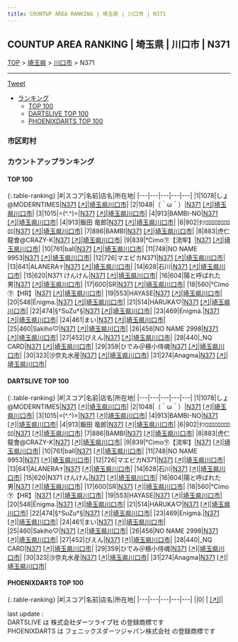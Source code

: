 ```yaml
---
title: COUNTUP AREA RANKING | 埼玉県 | 川口市 | N371
---
```

## COUNTUP AREA RANKING | 埼玉県 | 川口市 | N371

[TOP](/darts/rank/) > [埼玉県](/darts/rank/埼玉県/) > [川口市](/darts/rank/埼玉県/川口市/) > N371

___

<a href="https://twitter.com/share?ref_src=twsrc%5Etfw" data-text="COUNTUP AREA RANKING | 埼玉県川口市N371" class="twitter-share-button" data-hashtags="DARTSLIVE,PHOENIXDARTS,darts,ダーツ" data-show-count="false">Tweet</a>

* [ランキング](#カウントアップランキング)
    * [TOP 100](#top-100)
    * [DARTSLIVE TOP 100](#dartslive-top-100)
    * [PHOENIXDARTS TOP 100](#phoenixdarts-top-100)

### 市区町村

<ul>

</ul>

### カウントアップランキング

#### TOP 100



{:.table-ranking}
|#|スコア|名前|店名|所在地|
|---|---|---|---|---|
|1|1078|<span class="rank-name-dl">しょ@MODERNTIMES</span>|<a href="/darts/rank/shops/4dbb2d396dd167cd0d9b047a20a7ba1e.html">N371</a> <a href="https://search.dartslive.com/jp/shop/4dbb2d396dd167cd0d9b047a20a7ba1e">[↗]</a>|<a href="/darts/rank/埼玉県/川口市">埼玉県川口市</a>|
|2|1048|<span class="rank-name-dl">（＾ω＾）</span>|<a href="/darts/rank/shops/4dbb2d396dd167cd0d9b047a20a7ba1e.html">N371</a> <a href="https://search.dartslive.com/jp/shop/4dbb2d396dd167cd0d9b047a20a7ba1e">[↗]</a>|<a href="/darts/rank/埼玉県/川口市">埼玉県川口市</a>|
|3|1015|<span class="rank-name-dl">=(^.^)=</span>|<a href="/darts/rank/shops/4dbb2d396dd167cd0d9b047a20a7ba1e.html">N371</a> <a href="https://search.dartslive.com/jp/shop/4dbb2d396dd167cd0d9b047a20a7ba1e">[↗]</a>|<a href="/darts/rank/埼玉県/川口市">埼玉県川口市</a>|
|4|913|<span class="rank-name-dl">BAMBI-NO</span>|<a href="/darts/rank/shops/4dbb2d396dd167cd0d9b047a20a7ba1e.html">N371</a> <a href="https://search.dartslive.com/jp/shop/4dbb2d396dd167cd0d9b047a20a7ba1e">[↗]</a>|<a href="/darts/rank/埼玉県/川口市">埼玉県川口市</a>|
|4|913|<span class="rank-name-dl">飯田 竜郎</span>|<a href="/darts/rank/shops/4dbb2d396dd167cd0d9b047a20a7ba1e.html">N371</a> <a href="https://search.dartslive.com/jp/shop/4dbb2d396dd167cd0d9b047a20a7ba1e">[↗]</a>|<a href="/darts/rank/埼玉県/川口市">埼玉県川口市</a>|
|6|902|<span class="rank-name-dl">ﾀﾂﾛﾛﾛﾛﾛﾛﾛﾛﾛﾛ</span>|<a href="/darts/rank/shops/4dbb2d396dd167cd0d9b047a20a7ba1e.html">N371</a> <a href="https://search.dartslive.com/jp/shop/4dbb2d396dd167cd0d9b047a20a7ba1e">[↗]</a>|<a href="/darts/rank/埼玉県/川口市">埼玉県川口市</a>|
|7|886|<span class="rank-name-dl">BAMBI</span>|<a href="/darts/rank/shops/4dbb2d396dd167cd0d9b047a20a7ba1e.html">N371</a> <a href="https://search.dartslive.com/jp/shop/4dbb2d396dd167cd0d9b047a20a7ba1e">[↗]</a>|<a href="/darts/rank/埼玉県/川口市">埼玉県川口市</a>|
|8|883|<span class="rank-name-dl">虎仁龍會@CRAZY-K</span>|<a href="/darts/rank/shops/4dbb2d396dd167cd0d9b047a20a7ba1e.html">N371</a> <a href="https://search.dartslive.com/jp/shop/4dbb2d396dd167cd0d9b047a20a7ba1e">[↗]</a>|<a href="/darts/rank/埼玉県/川口市">埼玉県川口市</a>|
|9|839|<span class="rank-name-dl">℃imo㊦【流牢】</span>|<a href="/darts/rank/shops/4dbb2d396dd167cd0d9b047a20a7ba1e.html">N371</a> <a href="https://search.dartslive.com/jp/shop/4dbb2d396dd167cd0d9b047a20a7ba1e">[↗]</a>|<a href="/darts/rank/埼玉県/川口市">埼玉県川口市</a>|
|10|761|<span class="rank-name-dl">ball</span>|<a href="/darts/rank/shops/4dbb2d396dd167cd0d9b047a20a7ba1e.html">N371</a> <a href="https://search.dartslive.com/jp/shop/4dbb2d396dd167cd0d9b047a20a7ba1e">[↗]</a>|<a href="/darts/rank/埼玉県/川口市">埼玉県川口市</a>|
|11|748|<span class="rank-name-dl">NO NAME 9953</span>|<a href="/darts/rank/shops/4dbb2d396dd167cd0d9b047a20a7ba1e.html">N371</a> <a href="https://search.dartslive.com/jp/shop/4dbb2d396dd167cd0d9b047a20a7ba1e">[↗]</a>|<a href="/darts/rank/埼玉県/川口市">埼玉県川口市</a>|
|12|726|<span class="rank-name-dl">マエピカN371</span>|<a href="/darts/rank/shops/4dbb2d396dd167cd0d9b047a20a7ba1e.html">N371</a> <a href="https://search.dartslive.com/jp/shop/4dbb2d396dd167cd0d9b047a20a7ba1e">[↗]</a>|<a href="/darts/rank/埼玉県/川口市">埼玉県川口市</a>|
|13|641|<span class="rank-name-dl">ALANERA☥</span>|<a href="/darts/rank/shops/4dbb2d396dd167cd0d9b047a20a7ba1e.html">N371</a> <a href="https://search.dartslive.com/jp/shop/4dbb2d396dd167cd0d9b047a20a7ba1e">[↗]</a>|<a href="/darts/rank/埼玉県/川口市">埼玉県川口市</a>|
|14|628|<span class="rank-name-dl">石川</span>|<a href="/darts/rank/shops/4dbb2d396dd167cd0d9b047a20a7ba1e.html">N371</a> <a href="https://search.dartslive.com/jp/shop/4dbb2d396dd167cd0d9b047a20a7ba1e">[↗]</a>|<a href="/darts/rank/埼玉県/川口市">埼玉県川口市</a>|
|15|620|<span class="rank-name-dl">N371 けんけん</span>|<a href="/darts/rank/shops/4dbb2d396dd167cd0d9b047a20a7ba1e.html">N371</a> <a href="https://search.dartslive.com/jp/shop/4dbb2d396dd167cd0d9b047a20a7ba1e">[↗]</a>|<a href="/darts/rank/埼玉県/川口市">埼玉県川口市</a>|
|16|604|<span class="rank-name-dl">陽と呼ばれた男</span>|<a href="/darts/rank/shops/4dbb2d396dd167cd0d9b047a20a7ba1e.html">N371</a> <a href="https://search.dartslive.com/jp/shop/4dbb2d396dd167cd0d9b047a20a7ba1e">[↗]</a>|<a href="/darts/rank/埼玉県/川口市">埼玉県川口市</a>|
|17|600|<span class="rank-name-dl">SR</span>|<a href="/darts/rank/shops/4dbb2d396dd167cd0d9b047a20a7ba1e.html">N371</a> <a href="https://search.dartslive.com/jp/shop/4dbb2d396dd167cd0d9b047a20a7ba1e">[↗]</a>|<a href="/darts/rank/埼玉県/川口市">埼玉県川口市</a>|
|18|560|<span class="rank-name-dl">℃imo㊦【HR】</span>|<a href="/darts/rank/shops/4dbb2d396dd167cd0d9b047a20a7ba1e.html">N371</a> <a href="https://search.dartslive.com/jp/shop/4dbb2d396dd167cd0d9b047a20a7ba1e">[↗]</a>|<a href="/darts/rank/埼玉県/川口市">埼玉県川口市</a>|
|19|553|<span class="rank-name-dl">HAYASE</span>|<a href="/darts/rank/shops/4dbb2d396dd167cd0d9b047a20a7ba1e.html">N371</a> <a href="https://search.dartslive.com/jp/shop/4dbb2d396dd167cd0d9b047a20a7ba1e">[↗]</a>|<a href="/darts/rank/埼玉県/川口市">埼玉県川口市</a>|
|20|548|<span class="rank-name-dl">Ёnigma.</span>|<a href="/darts/rank/shops/4dbb2d396dd167cd0d9b047a20a7ba1e.html">N371</a> <a href="https://search.dartslive.com/jp/shop/4dbb2d396dd167cd0d9b047a20a7ba1e">[↗]</a>|<a href="/darts/rank/埼玉県/川口市">埼玉県川口市</a>|
|21|514|<span class="rank-name-dl">HARUKA♡</span>|<a href="/darts/rank/shops/4dbb2d396dd167cd0d9b047a20a7ba1e.html">N371</a> <a href="https://search.dartslive.com/jp/shop/4dbb2d396dd167cd0d9b047a20a7ba1e">[↗]</a>|<a href="/darts/rank/埼玉県/川口市">埼玉県川口市</a>|
|22|474|<span class="rank-name-dl">§†SuZu†§</span>|<a href="/darts/rank/shops/4dbb2d396dd167cd0d9b047a20a7ba1e.html">N371</a> <a href="https://search.dartslive.com/jp/shop/4dbb2d396dd167cd0d9b047a20a7ba1e">[↗]</a>|<a href="/darts/rank/埼玉県/川口市">埼玉県川口市</a>|
|23|469|<span class="rank-name-dl">Enigmà.</span>|<a href="/darts/rank/shops/4dbb2d396dd167cd0d9b047a20a7ba1e.html">N371</a> <a href="https://search.dartslive.com/jp/shop/4dbb2d396dd167cd0d9b047a20a7ba1e">[↗]</a>|<a href="/darts/rank/埼玉県/川口市">埼玉県川口市</a>|
|24|461|<span class="rank-name-dl">まい</span>|<a href="/darts/rank/shops/4dbb2d396dd167cd0d9b047a20a7ba1e.html">N371</a> <a href="https://search.dartslive.com/jp/shop/4dbb2d396dd167cd0d9b047a20a7ba1e">[↗]</a>|<a href="/darts/rank/埼玉県/川口市">埼玉県川口市</a>|
|25|460|<span class="rank-name-dl">Sakiho♡</span>|<a href="/darts/rank/shops/4dbb2d396dd167cd0d9b047a20a7ba1e.html">N371</a> <a href="https://search.dartslive.com/jp/shop/4dbb2d396dd167cd0d9b047a20a7ba1e">[↗]</a>|<a href="/darts/rank/埼玉県/川口市">埼玉県川口市</a>|
|26|456|<span class="rank-name-dl">NO NAME 2998</span>|<a href="/darts/rank/shops/4dbb2d396dd167cd0d9b047a20a7ba1e.html">N371</a> <a href="https://search.dartslive.com/jp/shop/4dbb2d396dd167cd0d9b047a20a7ba1e">[↗]</a>|<a href="/darts/rank/埼玉県/川口市">埼玉県川口市</a>|
|27|452|<span class="rank-name-dl">ぴえん</span>|<a href="/darts/rank/shops/4dbb2d396dd167cd0d9b047a20a7ba1e.html">N371</a> <a href="https://search.dartslive.com/jp/shop/4dbb2d396dd167cd0d9b047a20a7ba1e">[↗]</a>|<a href="/darts/rank/埼玉県/川口市">埼玉県川口市</a>|
|28|440|<span class="rank-name-dl">_NQ CARD</span>|<a href="/darts/rank/shops/4dbb2d396dd167cd0d9b047a20a7ba1e.html">N371</a> <a href="https://search.dartslive.com/jp/shop/4dbb2d396dd167cd0d9b047a20a7ba1e">[↗]</a>|<a href="/darts/rank/埼玉県/川口市">埼玉県川口市</a>|
|29|359|<span class="rank-name-dl">ひでみ＠極小侍魂</span>|<a href="/darts/rank/shops/4dbb2d396dd167cd0d9b047a20a7ba1e.html">N371</a> <a href="https://search.dartslive.com/jp/shop/4dbb2d396dd167cd0d9b047a20a7ba1e">[↗]</a>|<a href="/darts/rank/埼玉県/川口市">埼玉県川口市</a>|
|30|323|<span class="rank-name-dl">沙奈丸水産</span>|<a href="/darts/rank/shops/4dbb2d396dd167cd0d9b047a20a7ba1e.html">N371</a> <a href="https://search.dartslive.com/jp/shop/4dbb2d396dd167cd0d9b047a20a7ba1e">[↗]</a>|<a href="/darts/rank/埼玉県/川口市">埼玉県川口市</a>|
|31|274|<span class="rank-name-dl">Anagma</span>|<a href="/darts/rank/shops/4dbb2d396dd167cd0d9b047a20a7ba1e.html">N371</a> <a href="https://search.dartslive.com/jp/shop/4dbb2d396dd167cd0d9b047a20a7ba1e">[↗]</a>|<a href="/darts/rank/埼玉県/川口市">埼玉県川口市</a>|


#### DARTSLIVE TOP 100



{:.table-ranking}
|#|スコア|名前|店名|所在地|
|---|---|---|---|---|
|1|1078|<span class="rank-name-dl">しょ@MODERNTIMES</span>|<a href="/darts/rank/shops/4dbb2d396dd167cd0d9b047a20a7ba1e.html">N371</a> <a href="https://search.dartslive.com/jp/shop/4dbb2d396dd167cd0d9b047a20a7ba1e">[↗]</a>|<a href="/darts/rank/埼玉県/川口市">埼玉県川口市</a>|
|2|1048|<span class="rank-name-dl">（＾ω＾）</span>|<a href="/darts/rank/shops/4dbb2d396dd167cd0d9b047a20a7ba1e.html">N371</a> <a href="https://search.dartslive.com/jp/shop/4dbb2d396dd167cd0d9b047a20a7ba1e">[↗]</a>|<a href="/darts/rank/埼玉県/川口市">埼玉県川口市</a>|
|3|1015|<span class="rank-name-dl">=(^.^)=</span>|<a href="/darts/rank/shops/4dbb2d396dd167cd0d9b047a20a7ba1e.html">N371</a> <a href="https://search.dartslive.com/jp/shop/4dbb2d396dd167cd0d9b047a20a7ba1e">[↗]</a>|<a href="/darts/rank/埼玉県/川口市">埼玉県川口市</a>|
|4|913|<span class="rank-name-dl">BAMBI-NO</span>|<a href="/darts/rank/shops/4dbb2d396dd167cd0d9b047a20a7ba1e.html">N371</a> <a href="https://search.dartslive.com/jp/shop/4dbb2d396dd167cd0d9b047a20a7ba1e">[↗]</a>|<a href="/darts/rank/埼玉県/川口市">埼玉県川口市</a>|
|4|913|<span class="rank-name-dl">飯田 竜郎</span>|<a href="/darts/rank/shops/4dbb2d396dd167cd0d9b047a20a7ba1e.html">N371</a> <a href="https://search.dartslive.com/jp/shop/4dbb2d396dd167cd0d9b047a20a7ba1e">[↗]</a>|<a href="/darts/rank/埼玉県/川口市">埼玉県川口市</a>|
|6|902|<span class="rank-name-dl">ﾀﾂﾛﾛﾛﾛﾛﾛﾛﾛﾛﾛ</span>|<a href="/darts/rank/shops/4dbb2d396dd167cd0d9b047a20a7ba1e.html">N371</a> <a href="https://search.dartslive.com/jp/shop/4dbb2d396dd167cd0d9b047a20a7ba1e">[↗]</a>|<a href="/darts/rank/埼玉県/川口市">埼玉県川口市</a>|
|7|886|<span class="rank-name-dl">BAMBI</span>|<a href="/darts/rank/shops/4dbb2d396dd167cd0d9b047a20a7ba1e.html">N371</a> <a href="https://search.dartslive.com/jp/shop/4dbb2d396dd167cd0d9b047a20a7ba1e">[↗]</a>|<a href="/darts/rank/埼玉県/川口市">埼玉県川口市</a>|
|8|883|<span class="rank-name-dl">虎仁龍會@CRAZY-K</span>|<a href="/darts/rank/shops/4dbb2d396dd167cd0d9b047a20a7ba1e.html">N371</a> <a href="https://search.dartslive.com/jp/shop/4dbb2d396dd167cd0d9b047a20a7ba1e">[↗]</a>|<a href="/darts/rank/埼玉県/川口市">埼玉県川口市</a>|
|9|839|<span class="rank-name-dl">℃imo㊦【流牢】</span>|<a href="/darts/rank/shops/4dbb2d396dd167cd0d9b047a20a7ba1e.html">N371</a> <a href="https://search.dartslive.com/jp/shop/4dbb2d396dd167cd0d9b047a20a7ba1e">[↗]</a>|<a href="/darts/rank/埼玉県/川口市">埼玉県川口市</a>|
|10|761|<span class="rank-name-dl">ball</span>|<a href="/darts/rank/shops/4dbb2d396dd167cd0d9b047a20a7ba1e.html">N371</a> <a href="https://search.dartslive.com/jp/shop/4dbb2d396dd167cd0d9b047a20a7ba1e">[↗]</a>|<a href="/darts/rank/埼玉県/川口市">埼玉県川口市</a>|
|11|748|<span class="rank-name-dl">NO NAME 9953</span>|<a href="/darts/rank/shops/4dbb2d396dd167cd0d9b047a20a7ba1e.html">N371</a> <a href="https://search.dartslive.com/jp/shop/4dbb2d396dd167cd0d9b047a20a7ba1e">[↗]</a>|<a href="/darts/rank/埼玉県/川口市">埼玉県川口市</a>|
|12|726|<span class="rank-name-dl">マエピカN371</span>|<a href="/darts/rank/shops/4dbb2d396dd167cd0d9b047a20a7ba1e.html">N371</a> <a href="https://search.dartslive.com/jp/shop/4dbb2d396dd167cd0d9b047a20a7ba1e">[↗]</a>|<a href="/darts/rank/埼玉県/川口市">埼玉県川口市</a>|
|13|641|<span class="rank-name-dl">ALANERA☥</span>|<a href="/darts/rank/shops/4dbb2d396dd167cd0d9b047a20a7ba1e.html">N371</a> <a href="https://search.dartslive.com/jp/shop/4dbb2d396dd167cd0d9b047a20a7ba1e">[↗]</a>|<a href="/darts/rank/埼玉県/川口市">埼玉県川口市</a>|
|14|628|<span class="rank-name-dl">石川</span>|<a href="/darts/rank/shops/4dbb2d396dd167cd0d9b047a20a7ba1e.html">N371</a> <a href="https://search.dartslive.com/jp/shop/4dbb2d396dd167cd0d9b047a20a7ba1e">[↗]</a>|<a href="/darts/rank/埼玉県/川口市">埼玉県川口市</a>|
|15|620|<span class="rank-name-dl">N371 けんけん</span>|<a href="/darts/rank/shops/4dbb2d396dd167cd0d9b047a20a7ba1e.html">N371</a> <a href="https://search.dartslive.com/jp/shop/4dbb2d396dd167cd0d9b047a20a7ba1e">[↗]</a>|<a href="/darts/rank/埼玉県/川口市">埼玉県川口市</a>|
|16|604|<span class="rank-name-dl">陽と呼ばれた男</span>|<a href="/darts/rank/shops/4dbb2d396dd167cd0d9b047a20a7ba1e.html">N371</a> <a href="https://search.dartslive.com/jp/shop/4dbb2d396dd167cd0d9b047a20a7ba1e">[↗]</a>|<a href="/darts/rank/埼玉県/川口市">埼玉県川口市</a>|
|17|600|<span class="rank-name-dl">SR</span>|<a href="/darts/rank/shops/4dbb2d396dd167cd0d9b047a20a7ba1e.html">N371</a> <a href="https://search.dartslive.com/jp/shop/4dbb2d396dd167cd0d9b047a20a7ba1e">[↗]</a>|<a href="/darts/rank/埼玉県/川口市">埼玉県川口市</a>|
|18|560|<span class="rank-name-dl">℃imo㊦【HR】</span>|<a href="/darts/rank/shops/4dbb2d396dd167cd0d9b047a20a7ba1e.html">N371</a> <a href="https://search.dartslive.com/jp/shop/4dbb2d396dd167cd0d9b047a20a7ba1e">[↗]</a>|<a href="/darts/rank/埼玉県/川口市">埼玉県川口市</a>|
|19|553|<span class="rank-name-dl">HAYASE</span>|<a href="/darts/rank/shops/4dbb2d396dd167cd0d9b047a20a7ba1e.html">N371</a> <a href="https://search.dartslive.com/jp/shop/4dbb2d396dd167cd0d9b047a20a7ba1e">[↗]</a>|<a href="/darts/rank/埼玉県/川口市">埼玉県川口市</a>|
|20|548|<span class="rank-name-dl">Ёnigma.</span>|<a href="/darts/rank/shops/4dbb2d396dd167cd0d9b047a20a7ba1e.html">N371</a> <a href="https://search.dartslive.com/jp/shop/4dbb2d396dd167cd0d9b047a20a7ba1e">[↗]</a>|<a href="/darts/rank/埼玉県/川口市">埼玉県川口市</a>|
|21|514|<span class="rank-name-dl">HARUKA♡</span>|<a href="/darts/rank/shops/4dbb2d396dd167cd0d9b047a20a7ba1e.html">N371</a> <a href="https://search.dartslive.com/jp/shop/4dbb2d396dd167cd0d9b047a20a7ba1e">[↗]</a>|<a href="/darts/rank/埼玉県/川口市">埼玉県川口市</a>|
|22|474|<span class="rank-name-dl">§†SuZu†§</span>|<a href="/darts/rank/shops/4dbb2d396dd167cd0d9b047a20a7ba1e.html">N371</a> <a href="https://search.dartslive.com/jp/shop/4dbb2d396dd167cd0d9b047a20a7ba1e">[↗]</a>|<a href="/darts/rank/埼玉県/川口市">埼玉県川口市</a>|
|23|469|<span class="rank-name-dl">Enigmà.</span>|<a href="/darts/rank/shops/4dbb2d396dd167cd0d9b047a20a7ba1e.html">N371</a> <a href="https://search.dartslive.com/jp/shop/4dbb2d396dd167cd0d9b047a20a7ba1e">[↗]</a>|<a href="/darts/rank/埼玉県/川口市">埼玉県川口市</a>|
|24|461|<span class="rank-name-dl">まい</span>|<a href="/darts/rank/shops/4dbb2d396dd167cd0d9b047a20a7ba1e.html">N371</a> <a href="https://search.dartslive.com/jp/shop/4dbb2d396dd167cd0d9b047a20a7ba1e">[↗]</a>|<a href="/darts/rank/埼玉県/川口市">埼玉県川口市</a>|
|25|460|<span class="rank-name-dl">Sakiho♡</span>|<a href="/darts/rank/shops/4dbb2d396dd167cd0d9b047a20a7ba1e.html">N371</a> <a href="https://search.dartslive.com/jp/shop/4dbb2d396dd167cd0d9b047a20a7ba1e">[↗]</a>|<a href="/darts/rank/埼玉県/川口市">埼玉県川口市</a>|
|26|456|<span class="rank-name-dl">NO NAME 2998</span>|<a href="/darts/rank/shops/4dbb2d396dd167cd0d9b047a20a7ba1e.html">N371</a> <a href="https://search.dartslive.com/jp/shop/4dbb2d396dd167cd0d9b047a20a7ba1e">[↗]</a>|<a href="/darts/rank/埼玉県/川口市">埼玉県川口市</a>|
|27|452|<span class="rank-name-dl">ぴえん</span>|<a href="/darts/rank/shops/4dbb2d396dd167cd0d9b047a20a7ba1e.html">N371</a> <a href="https://search.dartslive.com/jp/shop/4dbb2d396dd167cd0d9b047a20a7ba1e">[↗]</a>|<a href="/darts/rank/埼玉県/川口市">埼玉県川口市</a>|
|28|440|<span class="rank-name-dl">_NQ CARD</span>|<a href="/darts/rank/shops/4dbb2d396dd167cd0d9b047a20a7ba1e.html">N371</a> <a href="https://search.dartslive.com/jp/shop/4dbb2d396dd167cd0d9b047a20a7ba1e">[↗]</a>|<a href="/darts/rank/埼玉県/川口市">埼玉県川口市</a>|
|29|359|<span class="rank-name-dl">ひでみ＠極小侍魂</span>|<a href="/darts/rank/shops/4dbb2d396dd167cd0d9b047a20a7ba1e.html">N371</a> <a href="https://search.dartslive.com/jp/shop/4dbb2d396dd167cd0d9b047a20a7ba1e">[↗]</a>|<a href="/darts/rank/埼玉県/川口市">埼玉県川口市</a>|
|30|323|<span class="rank-name-dl">沙奈丸水産</span>|<a href="/darts/rank/shops/4dbb2d396dd167cd0d9b047a20a7ba1e.html">N371</a> <a href="https://search.dartslive.com/jp/shop/4dbb2d396dd167cd0d9b047a20a7ba1e">[↗]</a>|<a href="/darts/rank/埼玉県/川口市">埼玉県川口市</a>|
|31|274|<span class="rank-name-dl">Anagma</span>|<a href="/darts/rank/shops/4dbb2d396dd167cd0d9b047a20a7ba1e.html">N371</a> <a href="https://search.dartslive.com/jp/shop/4dbb2d396dd167cd0d9b047a20a7ba1e">[↗]</a>|<a href="/darts/rank/埼玉県/川口市">埼玉県川口市</a>|


#### PHOENIXDARTS TOP 100



{:.table-ranking}
|#|スコア|名前|店名|所在地|
|---|---|---|---|---|
||0|<span class="rank-name-dl"> </span>|<a href="/darts/rank/shops/.html"></a> <a href="">[↗]</a>|<a href="/darts/rank//"></a>|


<div class="footer border-top border-gray-light mt-5 pt-3 text-right text-gray">
    last update : <span style="font-weight: italic" id="foot_last_modified"></span><br />
    DARTSLIVE は 株式会社ダーツライブ社 の登録商標です<br />
    PHOENIXDARTS は フェニックスダーツジャパン株式会社 の登録商標です<br />
</div>

<script src="https://cdnjs.cloudflare.com/ajax/libs/jquery.tablesorter/2.31.3/js/jquery.tablesorter.min.js" integrity="sha512-qzgd5cYSZcosqpzpn7zF2ZId8f/8CHmFKZ8j7mU4OUXTNRd5g+ZHBPsgKEwoqxCtdQvExE5LprwwPAgoicguNg==" crossorigin="anonymous" referrerpolicy="no-referrer"></script>
<link rel="stylesheet" href="https://cdnjs.cloudflare.com/ajax/libs/jquery.tablesorter/2.31.3/css/theme.default.min.css" integrity="sha512-wghhOJkjQX0Lh3NSWvNKeZ0ZpNn+SPVXX1Qyc9OCaogADktxrBiBdKGDoqVUOyhStvMBmJQ8ZdMHiR3wuEq8+w==" crossorigin="anonymous" referrerpolicy="no-referrer" />
<script>
$(function() {
    $(".table-ranking").tablesorter({sortList:[[0, 0]]});
    $("#foot_last_modified").text(formatDate(new Date(document.lastModified), 'yyyy-MM-dd HH:mm:ss'));
});
</script>

<script async src="https://platform.twitter.com/widgets.js" charset="utf-8"></script>